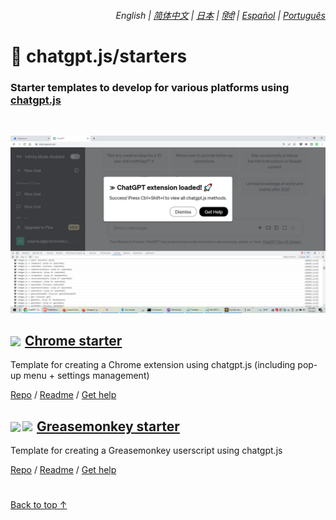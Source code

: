 <div align="right">

###### English | <a href="zh-cn#readme">简体中文</a> | <a href="ja#readme">日本</a> | <a href="hi#readme">हिंदी</a> | <a href="es#readme">Español</a> | <a href="pt#readme">Português</a>

</div>

# 🚀 chatgpt.js/starters

### Starter templates to develop for various platforms using <a href="https://github.com/kudoai/chatgpt.js">chatgpt.js</a>

<br>

![](../chrome/media/images/screenshots/extension-loaded.png)

<h2><a href="../chrome"><img style="margin: 0 2px -1px 0" height=18 src="https://www.google.com/chrome/static/images/favicons/apple-icon-60x60.png"></a> <a href="../chrome">Chrome starter</a></h3>

Template for creating a Chrome extension using chatgpt.js (including pop-up menu + settings management)

[Repo](https://github.com/kudoai/chatgpt.js-chrome-starter) / [Readme](../chrome#readme) / [Get help](https://github.com/kudoai/chatgpt.js-chrome-starter/issues)

<h2><a href="../greasemonkey"><img style="margin: 0 2px -0.065rem 0" height=19 src="https://i.imgur.com/SATGr8j.png"><img style="margin: 0 2px -0.035rem 1px" height=19.5 src="https://i.imgur.com/wcCg3al.png"></a> <a href="../greasemonkey">Greasemonkey starter</a></h3>

Template for creating a Greasemonkey userscript using chatgpt.js

[Repo](https://github.com/kudoai/chatgpt.js-greasemonkey-starter) / [Readme](../greasemonkey#readme) / [Get help](https://github.com/kudoai/chatgpt.js-greasemonkey-starter/issues)

#

[Back to top ↑](#)

